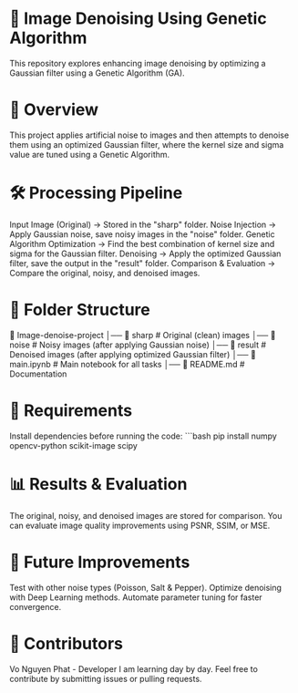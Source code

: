 # 📌 Image Denoising Using Genetic Algorithm 
This repository explores enhancing image denoising by optimizing a Gaussian filter using a Genetic Algorithm (GA).

# 📜 Overview
This project applies artificial noise to images and then attempts to denoise them using an optimized Gaussian filter, where the kernel size and sigma value are tuned using a Genetic Algorithm.

# 🛠️ Processing Pipeline
Input Image (Original) → Stored in the "sharp" folder.
Noise Injection → Apply Gaussian noise, save noisy images in the "noise" folder.
Genetic Algorithm Optimization → Find the best combination of kernel size and sigma for the Gaussian filter.
Denoising → Apply the optimized Gaussian filter, save the output in the "result" folder.
Comparison & Evaluation → Compare the original, noisy, and denoised images.

# 📂 Folder Structure
📂 Image-denoise-project
│── 📁 sharp       # Original (clean) images
│── 📁 noise       # Noisy images (after applying Gaussian noise)
│── 📁 result      # Denoised images (after applying optimized Gaussian filter)
│── 📜 main.ipynb  # Main notebook for all tasks
│── 📜 README.md   # Documentation


# 🔧 Requirements
Install dependencies before running the code:
    ```bash
    pip install numpy opencv-python scikit-image scipy

# 📊 Results & Evaluation
The original, noisy, and denoised images are stored for comparison.
You can evaluate image quality improvements using PSNR, SSIM, or MSE.

# 📌 Future Improvements
Test with other noise types (Poisson, Salt & Pepper).
Optimize denoising with Deep Learning methods.
Automate parameter tuning for faster convergence.

# 🎯 Contributors
Vo Nguyen Phat - Developer
I am learning day by day. Feel free to contribute by submitting issues or pulling requests.
